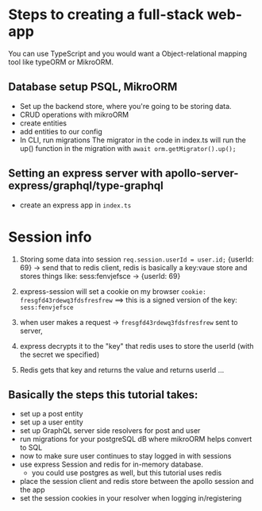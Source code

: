 # Steps to creating a full-stack web-app

You can use TypeScript and you would want a Object-relational mapping tool like typeORM or MikroORM. 

## Database setup PSQL, MikroORM
- Set up the backend store, where you're going to be storing data. 
- CRUD operations with mikroORM
- create entities 
- add entities to our config
- In CLI, run migrations
The migrator in the code in index.ts will run the up() function in the migration with `await orm.getMigrator().up();`

## Setting an express server with apollo-server-express/graphql/type-graphql
- create an express app in `index.ts`

# Session info 

1. Storing some data into session `req.session.userId = user.id;`
{userId: 69} -> send that to redis client,
redis is basically a key:vaue store and stores things like:
    sess:fenvjefsce -> {userId: 69}

2. express-session will set a cookie on my browser `cookie: fresgfd43rdewq3fdsfresfrew` ==> this is a signed version of the key: `sess:fenvjefsce`

3. when user makes a request
-> `fresgfd43rdewq3fdsfresfrew` sent to server, 

4. express decrypts it to the "key" that redis uses to store the userId (with the secret we specified) 

5. Redis gets that key and returns the value and returns userId
...

## Basically the steps this tutorial takes:
- set up a post entity
- set up a user entity
- set up GraphQL server side resolvers for post and user
- run migrations for your postgreSQL dB where mikroORM helps convert to SQL
- now to make sure user continues to stay logged in with sessions
- use express Session and redis for in-memory database. 
    - you could use postgres as well, but this tutorial uses redis
- place the session client and redis store between the apollo session and the app
- set the session cookies in your resolver when logging in/registering


